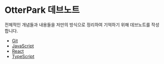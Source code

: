 # OtterPark 데브노트

전체적인 개념들과 내용들을 저만의 방식으로 정리하여 기억하기 위해 데브노트를 작성합니다.

- [Git](git/README.md)
- [JavaScript](javascript/README.md)
- [React](react/README.md)
- [TypeScript](typescript/README.md)